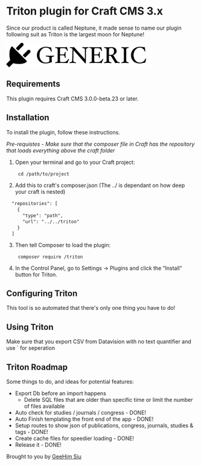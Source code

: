 # Triton plugin for Craft CMS 3.x

Since our product is called Neptune, it made sense to name our plugin following suit as Triton is the largest moon for Neptune!

![Screenshot](resources/img/plugin-logo.png)

## Requirements

This plugin requires Craft CMS 3.0.0-beta.23 or later.

## Installation

To install the plugin, follow these instructions.

*Pre-requistes - Make sure that the composer file in Craft has the repository that loads everything above the craft folder*

1. Open your terminal and go to your Craft project:

        cd /path/to/project

2. Add this to craft's composer.json (The ../ is dependant on how deep your craft is nested)

```
  "repositories": [
    {
      "type": "path",
      "url": "../../triton"
    }
  ]
```

3. Then tell Composer to load the plugin:

        composer require /triton

4. In the Control Panel, go to Settings → Plugins and click the “Install” button for Triton.

## Configuring Triton

This tool is so automated that there's only one thing you have to do!

## Using Triton

Make sure that you export CSV from Datavision with no text quantifier and use ` for seperation

## Triton Roadmap

Some things to do, and ideas for potential features:
* Export Db before an import happens
    * Delete SQL files that are older than specific time or limit the number of files available
* Auto check for studies / journals / congress - DONE!
* Auto Finish templating the front end of the app - DONE!
* Setup routes to show json of publications, congress, journals, studies & tags - DONE!
* Create cache files for speedier loading - DONE!
* Release it - DONE!

Brought to you by [GeeHim Siu](www.fishawack.com)
